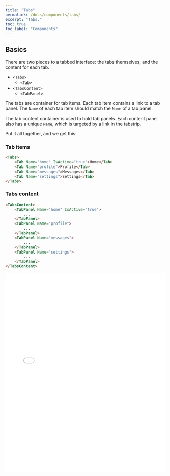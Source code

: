 ```yaml
---
title: "Tabs"
permalink: /docs/components/tabs/
excerpt: "Tabs."
toc: true
toc_label: "Components"
---
```


## Basics

There are two pieces to a tabbed interface: the tabs themselves, and the content for each tab. 

- `<Tabs>`
  - `<Tab>`
- `<TabsContent>`
  - `<TabPanel>`

The tabs are container for tab items. Each tab item contains a link to a tab panel. The `Name` of each tab item should match the `Name` of a tab panel.

The tab content container is used to hold tab panels. Each content pane also has a unique `Name`, which is targeted by a link in the tabstrip.

Put it all together, and we get this:

### Tab items

```html
<Tabs>
    <Tab Name="home" IsActive="true">Home</Tab>
    <Tab Name="profile">Profile</Tab>
    <Tab Name="messages">Messages</Tab>
    <Tab Name="settings">Settings</Tab>
</Tabs>
```

### Tabs content

```html
<TabsContent>
    <TabPanel Name="home" IsActive="true">
        ...
    </TabPanel>
    <TabPanel Name="profile">
        ...
    </TabPanel>
    <TabPanel Name="messages">
        ...
    </TabPanel>
    <TabPanel Name="settings">
        ...
    </TabPanel>
</TabsContent>
```

<iframe src="/examples/tabs/basic/" frameborder="0" scrolling="no" style="width:100%;height:625px;"></iframe>